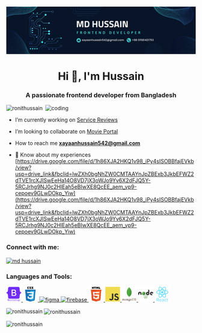 ![logo](https://github.com/ronithussain/ronithussain/blob/main/Navy%20Blue%20Geometric%20Technology%20LinkedIn%20Banner.png)
<h1 align="center">Hi 👋, I'm Hussain</h1>
<h3 align="center">A passionate frontend developer from Bangladesh</h3>

<Img align="right" alt="coding" width="400" src="https://user-images.githubusercontent.com/55389276/140866485-8fb1c876-9a8f-4d6a-98dc-08c4981eaf70.gif"  >

<p align="left"> <img src="https://komarev.com/ghpvc/?username=ronithussain&label=Profile%20views&color=0e75b6&style=flat" alt="ronithussain" /> </p>

- I’m currently working on [Service Reviews](https://assignment-11-825ef.web.app/)

- I’m looking to collaborate on [Movie Portal](https://assignment-10-71f77.web.app/)

- How to reach me **xayaanhussain542@gmail.com**

- 📄 Know about my experiences [https://drive.google.com/file/d/1h86XJA2HKQ1v98_iPy4sISOBBfajEVkb/view?usp=drive_link&fbclid=IwZXh0bgNhZW0CMTAAYnJpZBExb3JkbEFWZ2dTVE1rcXJISwEeHa14O8VD7jX3oWJo9Yv6X2dFJQ5Y-5RCJrhg9NJ0c2HlEah5eBIwXE8QcEE_aem_vp9-cepoev9GLwDOkp_Yiw](https://drive.google.com/file/d/1h86XJA2HKQ1v98_iPy4sISOBBfajEVkb/view?usp=drive_link&fbclid=IwZXh0bgNhZW0CMTAAYnJpZBExb3JkbEFWZ2dTVE1rcXJISwEeHa14O8VD7jX3oWJo9Yv6X2dFJQ5Y-5RCJrhg9NJ0c2HlEah5eBIwXE8QcEE_aem_vp9-cepoev9GLwDOkp_Yiw)

<h3 align="left">Connect with me:</h3>
<p align="left">
<a href="https://linkedin.com/in/md hussain" target="blank"><img align="center" src="https://raw.githubusercontent.com/rahuldkjain/github-profile-readme-generator/master/src/images/icons/Social/linked-in-alt.svg" alt="md hussain" height="30" width="40" /></a>
</p>

<h3 align="left">Languages and Tools:</h3>
<p align="left"> <a href="https://getbootstrap.com" target="_blank" rel="noreferrer"> <img src="https://raw.githubusercontent.com/devicons/devicon/master/icons/bootstrap/bootstrap-plain-wordmark.svg" alt="bootstrap" width="40" height="40"/> </a> <a href="https://www.w3schools.com/css/" target="_blank" rel="noreferrer"> <img src="https://raw.githubusercontent.com/devicons/devicon/master/icons/css3/css3-original-wordmark.svg" alt="css3" width="40" height="40"/> </a> <a href="https://www.figma.com/" target="_blank" rel="noreferrer"> <img src="https://www.vectorlogo.zone/logos/figma/figma-icon.svg" alt="figma" width="40" height="40"/> </a> <a href="https://firebase.google.com/" target="_blank" rel="noreferrer"> <img src="https://www.vectorlogo.zone/logos/firebase/firebase-icon.svg" alt="firebase" width="40" height="40"/> </a> <a href="https://www.w3.org/html/" target="_blank" rel="noreferrer"> <img src="https://raw.githubusercontent.com/devicons/devicon/master/icons/html5/html5-original-wordmark.svg" alt="html5" width="40" height="40"/> </a> <a href="https://developer.mozilla.org/en-US/docs/Web/JavaScript" target="_blank" rel="noreferrer"> <img src="https://raw.githubusercontent.com/devicons/devicon/master/icons/javascript/javascript-original.svg" alt="javascript" width="40" height="40"/> </a> <a href="https://www.mongodb.com/" target="_blank" rel="noreferrer"> <img src="https://raw.githubusercontent.com/devicons/devicon/master/icons/mongodb/mongodb-original-wordmark.svg" alt="mongodb" width="40" height="40"/> </a> <a href="https://nodejs.org" target="_blank" rel="noreferrer"> <img src="https://raw.githubusercontent.com/devicons/devicon/master/icons/nodejs/nodejs-original-wordmark.svg" alt="nodejs" width="40" height="40"/> </a> <a href="https://reactjs.org/" target="_blank" rel="noreferrer"> <img src="https://raw.githubusercontent.com/devicons/devicon/master/icons/react/react-original-wordmark.svg" alt="react" width="40" height="40"/> </a> </p>

<p><img align="left" src="https://github-readme-stats.vercel.app/api/top-langs?username=ronithussain&show_icons=true&locale=en&layout=compact" alt="ronithussain" /></p>

<p>&nbsp;<img align="center" src="https://github-readme-stats.vercel.app/api?username=ronithussain&show_icons=true&locale=en" alt="ronithussain" /></p>

<p><img align="center" src="https://github-readme-streak-stats.herokuapp.com/?user=ronithussain&" alt="ronithussain" /></p>
